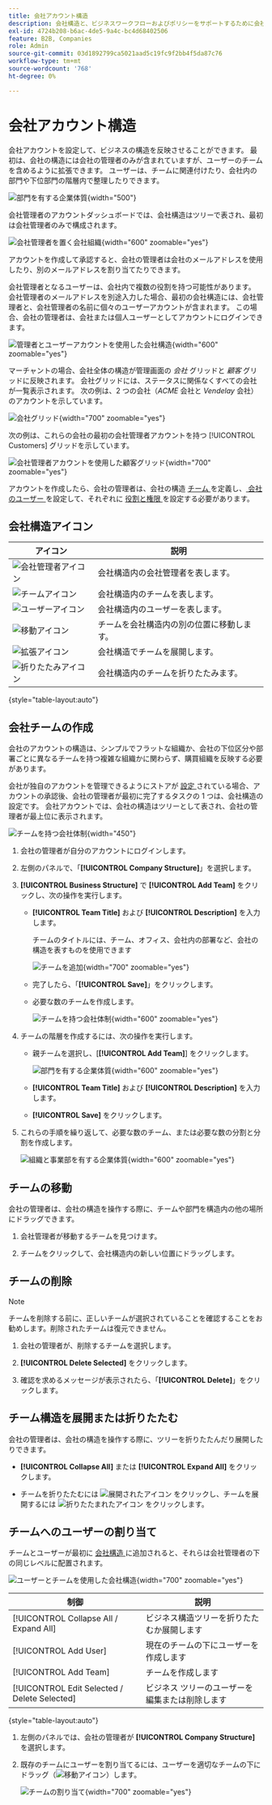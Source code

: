 ```yaml
---
title: 会社アカウント構造
description: 会社構造と、ビジネスワークフローおよびポリシーをサポートするために会社管理者が会社構造を定義する方法について説明します。
exl-id: 4724b208-b6ac-4de5-9a4c-bc4d68402506
feature: B2B, Companies
role: Admin
source-git-commit: 03d1892799ca5021aad5c19fc9f2bb4f5da87c76
workflow-type: tm+mt
source-wordcount: '768'
ht-degree: 0%

---
```


# 会社アカウント構造

会社アカウントを設定して、ビジネスの構造を反映させることができます。 最初は、会社の構造には会社の管理者のみが含まれていますが、ユーザーのチームを含めるように拡張できます。 ユーザーは、チームに関連付けたり、会社内の部門や下位部門の階層内で整理したりできます。

![ 部門を有する企業体質 ](./assets/company-structure-diagram.svg){width="500"}

会社管理者のアカウントダッシュボードでは、会社構造はツリーで表され、最初は会社管理者のみで構成されます。

![ 会社管理者を置く会社組織 ](./assets/company-structure-tree-admin.png){width="600" zoomable="yes"}

アカウントを作成して承認すると、会社の管理者は会社のメールアドレスを使用したり、別のメールアドレスを割り当てたりできます。

会社管理者となるユーザーは、会社内で複数の役割を持つ可能性があります。 会社管理者のメールアドレスを別途入力した場合、最初の会社構造には、会社管理者と、会社管理者の名前に個々のユーザーアカウントが含まれます。 この場合、会社の管理者は、会社または個人ユーザーとしてアカウントにログインできます。

![ 管理者とユーザーアカウントを使用した会社構造 ](./assets/company-structure-tree-admin-user.png){width="600" zoomable="yes"}

マーチャントの場合、会社全体の構造が管理画面の _会社_ グリッドと _顧客_ グリッドに反映されます。 会社グリッドには、ステータスに関係なくすべての会社が一覧表示されます。 次の例は、2 つの会社（_ACME_ 会社と _Vendelay_ 会社）のアカウントを示しています。

![ 会社グリッド ](./assets/companies-grid.png){width="700" zoomable="yes"}

次の例は、これらの会社の最初の会社管理者アカウントを持つ [!UICONTROL Customers] グリッドを示しています。

![ 会社管理者アカウントを使用した顧客グリッド ](./assets/company-admin-user-account.png){width="700" zoomable="yes"}

アカウントを作成したら、会社の管理者は、会社の構造 [ チーム ](account-company-structure.md) を定義し、[ 会社のユーザー ](account-company-users.md) を設定して、それぞれに [ 役割と権限 ](account-company-roles-permissions.md) を設定する必要があります。

## 会社構造アイコン

| アイコン | 説明 |
| ---- | ----------------- |
| ![ 会社管理者アイコン ](./assets/company-icon-admin.png) | 会社構造内の会社管理者を表します。 |
| ![ チームアイコン ](./assets/company-icon-team.png) | 会社構造内のチームを表します。 |
| ![ ユーザーアイコン ](./assets/company-icon-user.png) | 会社構造内のユーザーを表します。 |
| ![ 移動アイコン ](./assets/company-icon-move.png) | チームを会社構造内の別の位置に移動します。 |
| ![ 拡張アイコン ](./assets/company-icon-expand.png) | 会社構造でチームを展開します。 |
| ![ 折りたたみアイコン ](./assets/company-icon-collapse.png) | 会社構造内のチームを折りたたみます。 |

{style="table-layout:auto"}

## 会社チームの作成

会社のアカウントの構造は、シンプルでフラットな組織か、会社の下位区分や部署ごとに異なるチームを持つ複雑な組織かに関わらず、購買組織を反映する必要があります。

会社が独自のアカウントを管理できるようにストアが [ 設定 ](enable-basic-features.md) されている場合、アカウントの承認後、会社の管理者が最初に完了するタスクの 1 つは、会社構造の設定です。 会社アカウントでは、会社の構造はツリーとして表され、会社の管理者が最上位に表示されます。

![ チームを持つ会社体制 ](./assets/company-structure-teams-diagram.svg){width="450"}

1. 会社の管理者が自分のアカウントにログインします。

1. 左側のパネルで、「**[!UICONTROL Company Structure]**」を選択します。

1. **[!UICONTROL Business Structure]** で **[!UICONTROL Add Team]** をクリックし、次の操作を実行します。

   - **[!UICONTROL Team Title]** および **[!UICONTROL Description]** を入力します。

     チームのタイトルには、チーム、オフィス、会社内の部署など、会社の構造を表すものを使用できます

     ![ チームを追加 ](./assets/company-structure-add-team.png){width="700" zoomable="yes"}

   - 完了したら、「**[!UICONTROL Save]**」をクリックします。

   - 必要な数のチームを作成します。

     ![ チームを持つ会社体制 ](./assets/company-structure-teams.png){width="600" zoomable="yes"}

1. チームの階層を作成するには、次の操作を実行します。

   - 親チームを選択し、[**[!UICONTROL Add Team]**] をクリックします。

     ![ 部門を有する企業体質 ](./assets/company-structure-northwest-division.png){width="600" zoomable="yes"}

   - **[!UICONTROL Team Title]** および **[!UICONTROL Description]** を入力します。

   - **[!UICONTROL Save]** をクリックします。

1. これらの手順を繰り返して、必要な数のチーム、または必要な数の分割と分割を作成します。

   ![ 組織と事業部を有する企業体質 ](./assets/company-structure-divisions.png){width="600" zoomable="yes"}

## チームの移動

会社の管理者は、会社の構造を操作する際に、チームや部門を構造内の他の場所にドラッグできます。

1. 会社管理者が移動するチームを見つけます。

1. チームをクリックして、会社構造内の新しい位置にドラッグします。

## チームの削除

>[!NOTE]
>
>チームを削除する前に、正しいチームが選択されていることを確認することをお勧めします。削除されたチームは復元できません。

1. 会社の管理者が、削除するチームを選択します。

1. **[!UICONTROL Delete Selected]** をクリックします。

1. 確認を求めるメッセージが表示されたら、「**[!UICONTROL Delete]**」をクリックします。

## チーム構造を展開または折りたたむ

会社の管理者は、会社の構造を操作する際に、ツリーを折りたたんだり展開したりできます。

- **[!UICONTROL Collapse All]** または **[!UICONTROL Expand All]** をクリックします。

- チームを折りたたむには ![ 展開されたアイコン ](../assets/icon-display-collapse.png) をクリックし、チームを展開するには ![ 折りたたまれたアイコン ](../assets/icon-display-expand.png) をクリックします。

## チームへのユーザーの割り当て

チームとユーザーが最初に [ 会社構造 ](account-company-structure.md) に追加されると、それらは会社管理者の下の同じレベルに配置されます。

![ ユーザーとチームを使用した会社構造 ](./assets/company-users-added.png){width="700" zoomable="yes"}

| 制御 | 説明 |
|--- |--- |
| [!UICONTROL Collapse All / Expand All] | ビジネス構造ツリーを折りたたむか展開します |
| [!UICONTROL Add User] | 現在のチームの下にユーザーを作成します |
| [!UICONTROL Add Team] | チームを作成します |
| [!UICONTROL Edit Selected / Delete Selected] | ビジネス ツリーのユーザーを編集または削除します |

{style="table-layout:auto"}

1. 左側のパネルでは、会社の管理者が **[!UICONTROL Company Structure]** を選択します。

1. 既存のチームにユーザーを割り当てるには、ユーザーを適切なチームの下にドラッグ（![ 移動アイコン ](../assets/icon-move.png)）します。

   ![ チームの割り当て ](./assets/company-structure-teams-users-assigned.png){width="700" zoomable="yes"}
